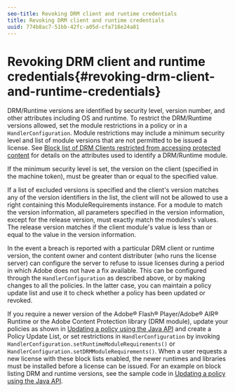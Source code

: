 ```yaml
---
seo-title: Revoking DRM client and runtime credentials
title: Revoking DRM client and runtime credentials
uuid: 774b8ac7-51bb-42fc-a05d-cfa718e24a81
---
```


# Revoking DRM client and runtime credentials{#revoking-drm-client-and-runtime-credentials}

DRM/Runtime versions are identified by security level, version number, and other attributes including OS and runtime. To restrict the DRM/Runtime versions allowed, set the module restrictions in a policy or in a `HandlerConfiguration`. Module restrictions may include a minimum security level and list of module versions that are not permitted to be issued a license. See [Block list of DRM Clients restricted from accessing protected content](../../aaxs-protecting-content/content-introduction/content-usage-rules/content-runtime-application-restrictions/content-blocklist-drm-clients.md) for details on the attributes used to identify a DRM/Runtime module.

If the minimum security level is set, the version on the client (specified in the machine token), must be greater than or equal to the specified value.

If a list of excluded versions is specified and the client's version matches any of the version identifiers in the list, the client will not be allowed to use a right containing this ModuleRequirements instance. For a module to match the version information, all parameters specified in the version information, except for the release version, must exactly match the modules's values. The release version matches if the client module's value is less than or equal to the value in the version information.

In the event a breach is reported with a particular DRM client or runtime version, the content owner and content distributer (who runs the license server) can configure the server to refuse to issue licenses during a period in which Adobe does not have a fix available. This can be configured through the `HandlerConfiguration` as described above, or by making changes to all the policies. In the latter case, you can maintain a policy update list and use it to check whether a policy has been updated or revoked.

If you require a newer version of the Adobe® Flash® Player/Adobe® AIR® Runtime or the Adobe Content Protection library (DRM module), update your policies as shown in [Updating a policy using the Java API](../../aaxs-protecting-content/content-working-with-policies/content-updating-policy-using-java-api.md) and create a Policy Update List, or set restrictions in `HandlerConfiguration` by invoking `HandlerConfiguration.setRuntimeModuleRequirements()` or `HandlerConfiguration.setDRMModuleRequirements()`. When a user requests a new license with these block lists enabled, the newer runtimes and libraries must be installed before a license can be issued. For an example on block listing DRM and runtime versions, see the sample code in [Updating a policy using the Java API](../../aaxs-protecting-content/content-working-with-policies/content-updating-policy-using-java-api.md).
